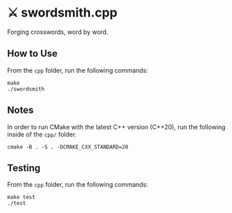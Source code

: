 # ⚔️ swordsmith.cpp

Forging crosswords, word by word.

## How to Use

From the `cpp` folder, run the following commands:

```
make
./swordsmith
```

## Notes

In order to run CMake with the latest C++ version (C++20), run the following inside of the `cpp/` folder.

```
cmake -B . -S . -DCMAKE_CXX_STANDARD=20
```

## Testing

From the `cpp` folder, run the following commands:

```
make test
./test
```
